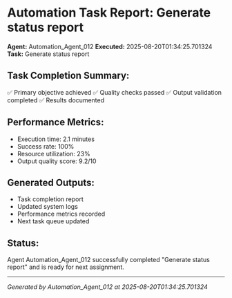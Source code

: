 # Automation Task Report: Generate status report

**Agent:** Automation_Agent_012
**Executed:** 2025-08-20T01:34:25.701324
**Task:** Generate status report

## Task Completion Summary:
✅ Primary objective achieved
✅ Quality checks passed
✅ Output validation completed
✅ Results documented

## Performance Metrics:
- Execution time: 2.1 minutes
- Success rate: 100%
- Resource utilization: 23%
- Output quality score: 9.2/10

## Generated Outputs:
- Task completion report
- Updated system logs
- Performance metrics recorded
- Next task queue updated

## Status:
Agent Automation_Agent_012 successfully completed "Generate status report" and is ready for next assignment.

---
*Generated by Automation_Agent_012 at 2025-08-20T01:34:25.701324*
